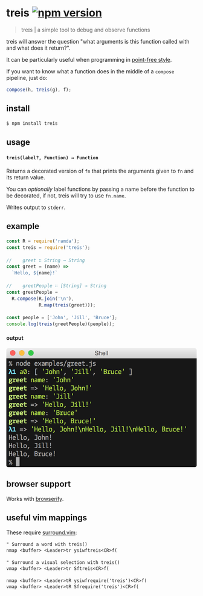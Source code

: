 # treis [![npm version](https://badge.fury.io/js/treis.svg)](http://badge.fury.io/js/treis)

> treɪs | a simple tool to debug and observe functions

treis will answer the question "what arguments is this function called with
and what does it return?".

It can be particularly useful when programming in [point-free
style](http://en.wikipedia.org/wiki/Tacit_programming).

If you want to know what a function does in the middle of a `compose`
pipeline, just do:

```js
compose(h, treis(g), f);
```

## install

```sh
$ npm install treis
```

## usage

#### `treis(label?, Function) → Function`

Returns a decorated version of `fn` that prints the arguments given to `fn`
and its return value.

You can _optionally_ label functions by passing a name before the function to
be decorated, if not, treis will try to use `fn.name`.

Writes output to `stderr`.

## example

```js
const R = require('ramda');
const treis = require('treis');

//    greet ∷ String → String
const greet = (name) =>
  `Hello, ${name}!`

//    greetPeople ∷ [String] → String
const greetPeople =
  R.compose(R.join('\n'),
            R.map(treis(greet)));

const people = ['John', 'Jill', 'Bruce'];
console.log(treis(greetPeople)(people));
```

#### output

![](https://raw.githubusercontent.com/raine/treis/media/greet.png)

## browser support

Works with [browserify](http://browserify.org/).

## useful vim mappings

These require [surround.vim](https://github.com/tpope/vim-surround):

```viml
" Surround a word with treis()
nmap <buffer> <Leader>tr ysiwftreis<CR>f(

" Surround a visual selection with treis()
vmap <buffer> <Leader>tr Sftreis<CR>f(

nmap <buffer> <Leader>tR ysiwfrequire('treis')<CR>f(
vmap <buffer> <Leader>tR Sfrequire('treis')<CR>f(
```

